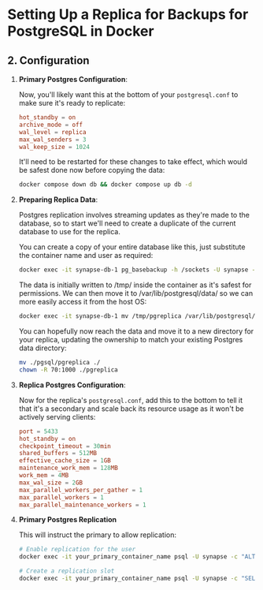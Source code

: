 # Setting Up a Replica for Backups for PostgreSQL in Docker

## 2. Configuration

1. **Primary Postgres Configuration**:

   Now, you'll likely want this at the bottom of your `postgresql.conf` to make sure it's ready to replicate:

   ```ini,icon=.devicon-postgresql-plain,filepath=postgresql.conf
   hot_standby = on
   archive_mode = off
   wal_level = replica
   max_wal_senders = 3
   wal_keep_size = 1024
   ```

   It'll need to be restarted for these changes to take effect, which would be safest done now
	before copying the data:

   ```bash
   docker compose down db && docker compose up db -d
   ```

2. **Preparing Replica Data**:

   Postgres replication involves streaming updates as they're made to the database, so to start
	we'll need to create a duplicate of the current database to use for the replica.

   You can create a copy of your entire database like this, just substitute the container name and
	user as required:

   ```bash
   docker exec -it synapse-db-1 pg_basebackup -h /sockets -U synapse -D /tmp/pgreplica
   ```

   The data is initially written to /tmp/ inside the container as it's safest for permissions. We
	can then move it to /var/lib/postgresql/data/ so we can more easily access it from the host OS:

   ```bash
   docker exec -it synapse-db-1 mv /tmp/pgreplica /var/lib/postgresql/data/
   ```

   You can hopefully now reach the data and move it to a new directory for your replica, updating
	the ownership to match your existing Postgres data directory:

   ```bash
   mv ./pgsql/pgreplica ./
   chown -R 70:1000 ./pgreplica
   ```

3. **Replica Postgres Configuration**:

   Now for the replica's `postgresql.conf`, add this to the bottom to tell it that it's a secondary
	and scale back its resource usage as it won't be actively serving clients:

   ```ini,icon=.devicon-postgresql-plain,filepath=postgresql.conf
   port = 5433
   hot_standby = on
   checkpoint_timeout = 30min
   shared_buffers = 512MB
   effective_cache_size = 1GB
   maintenance_work_mem = 128MB
   work_mem = 4MB
   max_wal_size = 2GB
   max_parallel_workers_per_gather = 1
   max_parallel_workers = 1
   max_parallel_maintenance_workers = 1
   ```

4. **Primary Postgres Replication**

   This will instruct the primary to allow replication:

   ```bash
   # Enable replication for the user
   docker exec -it your_primary_container_name psql -U synapse -c "ALTER USER synapse WITH REPLICATION;"

   # Create a replication slot
   docker exec -it your_primary_container_name psql -U synapse -c "SELECT * FROM pg_create_physical_replication_slot('replica_slot_name');"
   ```
